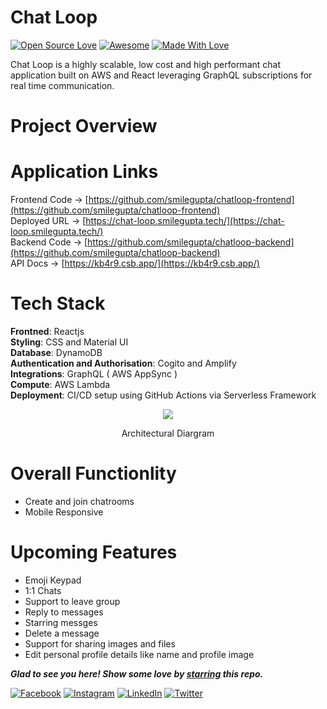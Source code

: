 # Chat Loop
[![Open Source Love](https://badges.frapsoft.com/os/v2/open-source.svg?v=103)](https://github.com/smilegupta)
[![Awesome](https://cdn.rawgit.com/sindresorhus/awesome/d7305f38d29fed78fa85652e3a63e154dd8e8829/media/badge.svg)](https://github.com/smilegupta) [![Made With Love](https://img.shields.io/badge/Made%20With-Love-orange.svg)](https://github.com/smilegupta)

Chat Loop is a highly scalable, low cost and high performant chat application built on AWS and React leveraging GraphQL subscriptions for real time communication.

# Project Overview


# Application Links

Frontend Code -> [https://github.com/smilegupta/chatloop-frontend](https://github.com/smilegupta/chatloop-frontend)
<br>
Deployed URL -> [https://chat-loop.smilegupta.tech/](https://chat-loop.smilegupta.tech/)
<br>
Backend Code -> [https://github.com/smilegupta/chatloop-backend](https://github.com/smilegupta/chatloop-backend)
<br>
API Docs -> [https://kb4r9.csb.app/](https://kb4r9.csb.app/)

# Tech Stack

<b>Frontned</b>: Reactjs
<br>
<b>Styling</b>: CSS and Material UI
<br>
<b>Database</b>: DynamoDB
<br>
<b>Authentication and Authorisation</b>: Cogito and Amplify
<br>
<b>Integrations</b>: GraphQL ( AWS AppSync )
<br>
<b>Compute</b>: AWS Lambda
<br>
<b>Deployment</b>: CI/CD setup using GitHub Actions via Serverless Framework

<p align="center">
  <img src=https://image-dock-uploads-be.s3.ap-south-1.amazonaws.com/image.2021-05-08T18%3A07%3A05.578Z" />
</p>
<p align="center">
  Architectural  Diargram 
</p>

# Overall Functionlity
- Create and join chatrooms
- Mobile Responsive

# Upcoming Features
- Emoji Keypad
- 1:1 Chats
- Support to leave group
- Reply to messages
- Starring messges
- Delete a message
- Support for sharing images and files
- Edit personal profile details like name and profile image


***Glad to see you here! Show some love by [starring](https://github.com/smilegupta/chatloop-frontend/) this repo.***

[![Facebook](https://img.shields.io/static/v1.svg?label=follow&message=@smileguptaaa&color=grey&logo=facebook&style=flat&logoColor=white&colorA=blue)](https://www.facebook.com/smileguptaaa)  [![Instagram](https://img.shields.io/static/v1.svg?label=follow&message=@smileguptaaa&color=grey&logo=instagram&style=flat&logoColor=white&colorA=blue)](https://www.instagram.com/smileguptaaa/) [![LinkedIn](https://img.shields.io/static/v1.svg?label=connect&message=@smilegupta&color=grey&logo=linkedin&style=flat&logoColor=white&colorA=blue)](https://www.linkedin.com/in/smilegupta/) [![Twitter](https://img.shields.io/static/v1.svg?label=connect&message=@smileguptaaa&color=grey&logo=twitter&style=flat&logoColor=white&colorA=blue)](https://twitter.com/smileguptaaa)
